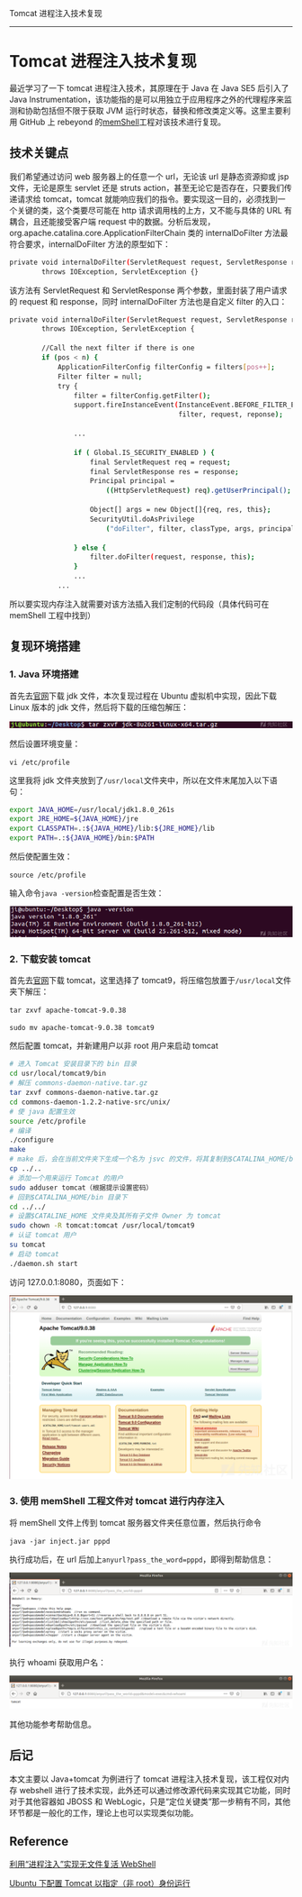 
Tomcat 进程注入技术复现

- - -

# Tomcat 进程注入技术复现

最近学习了一下 tomcat 进程注入技术，其原理在于 Java 在 Java SE5 后引入了 Java Instrumentation，该功能指的是可以用独立于应用程序之外的代理程序来监测和协助包括但不限于获取 JVM 运行时状态，替换和修改类定义等。这里主要利用 GitHub 上 rebeyond 的[memShell](https://github.com/rebeyond/memShell)工程对该技术进行复现。

## 技术关键点

我们希望通过访问 web 服务器上的任意一个 url，无论该 url 是静态资源抑或 jsp 文件，无论是原生 servlet 还是 struts action，甚至无论它是否存在，只要我们传递请求给 tomcat，tomcat 就能响应我们的指令。要实现这一目的，必须找到一个关键的类，这个类要尽可能在 http 请求调用栈的上方，又不能与具体的 URL 有耦合，且还能接受客户端 request 中的数据。分析后发现，org.apache.catalina.core.ApplicationFilterChain 类的 internalDoFilter 方法最符合要求，internalDoFilter 方法的原型如下：

```bash
private void internalDoFilter(ServletRequest request, ServletResponse response)
        throws IOException, ServletException {}
```

该方法有 ServletRequest 和 ServletResponse 两个参数，里面封装了用户请求的 request 和 response，同时 internalDoFilter 方法也是自定义 filter 的入口：

```bash
private void internalDoFilter(ServletRequest request, ServletResponse response)
        throws IOException, ServletException {

        //Call the next filter if there is one
        if (pos < n) {
            ApplicationFilterConfig filterConfig = filters[pos++];
            Filter filter = null;
            try {
                filter = filterConfig.getFilter();
                support.fireInstanceEvent(InstanceEvent.BEFORE_FILTER_EVENT,
                                          filter, request, reponse);

                ...

                if ( Global.IS_SECURITY_ENABLED ) {
                    final ServletRequest req = request;
                    final ServletResponse res = response;
                    Principal principal = 
                        ((HttpServletRequest) req).getUserPrincipal();

                    Object[] args = new Object[]{req, res, this};
                    SecurityUtil.doAsPrivilege
                        ("doFilter", filter, classType, args, principal);

                } else {
                    filter.doFilter(request, response, this);
                }
                ...
            ...
```

所以要实现内存注入就需要对该方法插入我们定制的代码段（具体代码可在 memShell 工程中找到）

## 复现环境搭建

### 1\. Java 环境搭建

首先去[官网](https://www.oracle.com/java/technologies/javase/javase-jdk8-downloads.html)下载 jdk 文件，本次复现过程在 Ubuntu 虚拟机中实现，因此下载 Linux 版本的 jdk 文件，然后将下载的压缩包解压：

[![](assets/1708095306-f6be8dc608f04921e6ec26ffde38245c.png)](https://xzfile.aliyuncs.com/media/upload/picture/20201013133931-77f69cb2-0d16-1.png)

然后设置环境变量：

`vi /etc/profile`

这里我将 jdk 文件夹放到了`/usr/local`文件夹中，所以在文件末尾加入以下语句：

```bash
export JAVA_HOME=/usr/local/jdk1.8.0_261s
export JRE_HOME=${JAVA_HOME}/jre
export CLASSPATH=.:${JAVA_HOME}/lib:${JRE_HOME}/lib
export PATH=.:${JAVA_HOME}/bin:$PATH
```

然后使配置生效：

`source /etc/profile`

输入命令`java -version`检查配置是否生效：

[![](assets/1708095306-f05670a7a7441bf0ee5ab012fda9c2f3.png)](https://xzfile.aliyuncs.com/media/upload/picture/20201013134005-8c54b356-0d16-1.png)

### 2\. 下载安装 tomcat

首先去[官网](https://tomcat.apache.org/)下载 tomcat，这里选择了 tomcat9，将压缩包放置于`/usr/local`文件夹下解压：

`tar zxvf apache-tomcat-9.0.38`

`sudo mv apache-tomcat-9.0.38 tomcat9`

然后配置 tomcat，并新建用户以非 root 用户来启动 tomcat

```bash
# 进入 Tomcat 安装目录下的 bin 目录
cd usr/local/tomcat9/bin
# 解压 commons-daemon-native.tar.gz
tar zxvf commons-daemon-native.tar.gz
cd commons-daemon-1.2.2-native-src/unix/
# 使 java 配置生效
source /etc/profile
# 编译
./configure
make
# make 后，会在当前文件夹下生成一个名为 jsvc 的文件，将其复制到$CATALINA_HOME/bin 目录
cp ../..
# 添加一个用来运行 Tomcat 的用户
sudo adduser tomcat（根据提示设置密码）
# 回到$CATALINA_HOME/bin 目录下
cd ../../
# 设置$CATALINE_HOME 文件夹及其所有子文件 Owner 为 tomcat
sudo chown -R tomcat:tomcat /usr/local/tomcat9
# 认证 tomcat 用户
su tomcat
# 启动 tomcat
./daemon.sh start
```

访问 127.0.0.1:8080，页面如下：

[![](assets/1708095306-63848b8dba3cd775f8861099a6187a82.png)](https://xzfile.aliyuncs.com/media/upload/picture/20201013134057-ab04011c-0d16-1.png)

### 3\. 使用 memShell 工程文件对 tomcat 进行内存注入

将 memShell 文件上传到 tomcat 服务器文件夹任意位置，然后执行命令

`java -jar inject.jar pppd`

执行成功后，在 url 后加上`anyurl?pass_the_word=pppd`，即得到帮助信息：

[![](assets/1708095306-a54dc0d96a068f42e4494b1afc6e282c.png)](https://xzfile.aliyuncs.com/media/upload/picture/20201013134136-c20df5de-0d16-1.png)

执行 whoami 获取用户名：

[![](assets/1708095306-1bf0c16d74dd03e85eb2eb52972b6611.png)](https://xzfile.aliyuncs.com/media/upload/picture/20201013134153-cc6aee74-0d16-1.png)

其他功能参考帮助信息。

## 后记

本文主要以 Java+tomcat 为例进行了 tomcat 进程注入技术复现，该工程仅对内存 webshell 进行了技术实现，此外还可以通过修改源代码来实现其它功能，同时对于其他容器如 JBOSS 和 WebLogic，只是“定位关键类”那一步稍有不同，其他环节都是一般化的工作，理论上也可以实现类似功能。

## Reference

[利用“进程注入”实现无文件复活 WebShell](https://www.cnblogs.com/h2zZhou/p/9114743.html)

[Ubuntu 下配置 Tomcat 以指定（非 root）身份运行](https://blog.csdn.net/geekdonie/article/details/24896363)
